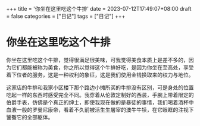 +++
title = '你坐在这里吃这个牛排'
date = 2023-07-12T17:49:07+08:00
draft = false
categories = ["日记"]
tags = ["日记"]
+++


# 你坐在这里吃这个牛排

你坐在这里吃这个牛排，觉得很满足很美味，可我觉得美食本质上是差不多的，因为它们都能被称为美食，你之所以觉得这个牛排好吃，是因为你坐在至高处，享受着下位者的服务，这是一种权利的象征，这是我们使用金钱换取来的权力与地位。

这家店的牛排和我家小区楼下那个路边小摊所买的牛排没有区别，可是身处的位置吃起一样的东西时感受完全不同。我穿着从伦敦定制好的西装，手腕上带着限定的伯爵手表，仿佛是个真正的绅士，即使我现在做的是暴徒的事情，我们喝着酒杯中血液一般的罗曼尼康帝，看着不久前被活生生屠宰的澳牛牛犊，在它眼眶的注视下饕餮它的全部躯体。

